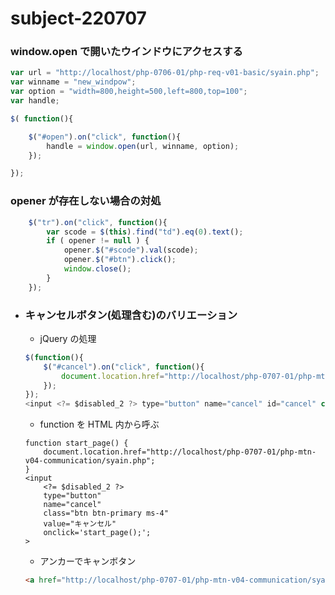 # subject-220707

### window.open で開いたウインドウにアクセスする
```javascript
var url = "http://localhost/php-0706-01/php-req-v01-basic/syain.php";
var winname = "new_windpow";
var option = "width=800,height=500,left=800,top=100";
var handle;

$( function(){

    $("#open").on("click", function(){
        handle = window.open(url, winname, option);
    });

});
```

### opener が存在しない場合の対処
```javascript
    $("tr").on("click", function(){
        var scode = $(this).find("td").eq(0).text();
        if ( opener != null ) {
            opener.$("#scode").val(scode);
            opener.$("#btn").click();
            window.close();
        }
    });
```

- ### キャンセルボタン(処理含む)のバリエーション
    - jQuery の処理
    ```javascript
    $(function(){
        $("#cancel").on("click", function(){
            document.location.href="http://localhost/php-0707-01/php-mtn-v04-communication/syain.php";
        });
    });
    <input <?= $disabled_2 ?> type="button" name="cancel" id="cancel" class="btn btn-primary ms-4" value="キャンセル">
    ```
    - function を HTML 内から呼ぶ
    ```
    function start_page() {
        document.location.href="http://localhost/php-0707-01/php-mtn-v04-communication/syain.php";
    }
    <input
        <?= $disabled_2 ?>
        type="button"
        name="cancel"
        class="btn btn-primary ms-4" 
        value="キャンセル" 
        onclick='start_page();';
    >
    ```
    - アンカーでキャンボタン
    ```html
    <a href="http://localhost/php-0707-01/php-mtn-v04-communication/syain.php" class="btn btn-primary ms-4">キャンセル</a>
    ```
